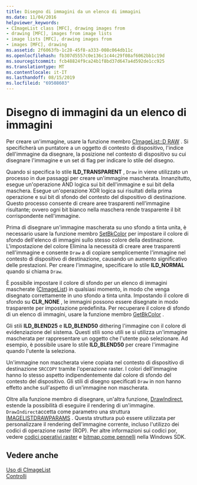 ```yaml
---
title: Disegno di immagini da un elenco di immagini
ms.date: 11/04/2016
helpviewer_keywords:
- CImageList class [MFC], drawing images from
- drawing [MFC], images from image lists
- image lists [MFC], drawing images from
- images [MFC], drawing
ms.assetid: 2f6063fb-1c28-45f8-a333-008c064db11c
ms.openlocfilehash: fb307d5557c0e136c1c44c29f08af6062bb1c19d
ms.sourcegitcommit: fcb48824f9ca24b1f8bd37d647a4d592de1cc925
ms.translationtype: MT
ms.contentlocale: it-IT
ms.lasthandoff: 08/15/2019
ms.locfileid: "69508603"
---
```

# <a name="drawing-images-from-an-image-list"></a>Disegno di immagini da un elenco di immagini

Per creare un'immagine, usare la funzione membro [CImageList::D RAW](../mfc/reference/cimagelist-class.md#draw) . Si specificherà un puntatore a un oggetto di contesto di dispositivo, l'indice dell'immagine da disegnare, la posizione nel contesto di dispositivo su cui disegnare l'immagine e un set di flag per indicare lo stile del disegno.

Quando si specifica lo stile **ILD_TRANSPARENT** , `Draw` in viene utilizzato un processo in due passaggi per creare un'immagine mascherata. Innanzitutto, esegue un'operazione AND logica sui bit dell'immagine e sui bit della maschera. Esegue un'operazione XOR logica sui risultati della prima operazione e sui bit di sfondo del contesto del dispositivo di destinazione. Questo processo consente di creare aree trasparenti nell'immagine risultante; ovvero ogni bit bianco nella maschera rende trasparente il bit corrispondente nell'immagine.

Prima di disegnare un'immagine mascherata su uno sfondo a tinta unita, è necessario usare la funzione membro [SetBkColor](../mfc/reference/cimagelist-class.md#setbkcolor) per impostare il colore di sfondo dell'elenco di immagini sullo stesso colore della destinazione. L'impostazione del colore Elimina la necessità di creare aree trasparenti nell'immagine e consente `Draw` a di copiare semplicemente l'immagine nel contesto di dispositivo di destinazione, causando un aumento significativo delle prestazioni. Per creare l'immagine, specificare lo stile **ILD_NORMAL** quando si chiama `Draw`.

È possibile impostare il colore di sfondo per un elenco di immagini mascherate ([CImageList](../mfc/reference/cimagelist-class.md)) in qualsiasi momento, in modo che venga disegnato correttamente in uno sfondo a tinta unita. Impostando il colore di sfondo su **CLR_NONE** , le immagini possono essere disegnate in modo trasparente per impostazione predefinita. Per recuperare il colore di sfondo di un elenco di immagini, usare la funzione membro [GetBkColor](../mfc/reference/cimagelist-class.md#getbkcolor) .

Gli stili **ILD_BLEND25** e **ILD_BLEND50** dithering l'immagine con il colore di evidenziazione del sistema. Questi stili sono utili se si utilizza un'immagine mascherata per rappresentare un oggetto che l'utente può selezionare. Ad esempio, è possibile usare lo stile **ILD_BLEND50** per creare l'immagine quando l'utente la seleziona.

Un'immagine non mascherata viene copiata nel contesto di dispositivo di destinazione `SRCCOPY` tramite l'operazione raster. I colori dell'immagine hanno lo stesso aspetto indipendentemente dal colore di sfondo del contesto del dispositivo. Gli stili di disegno specificati `Draw` in non hanno effetto anche sull'aspetto di un'immagine non mascherata.

Oltre alla funzione membro di disegnare, un'altra funzione, [DrawIndirect](../mfc/reference/cimagelist-class.md#drawindirect), estende la possibilità di eseguire il rendering di un'immagine. `DrawIndirect`accetta come parametro una struttura [IMAGELISTDRAWPARAMS](/windows/win32/api/commctrl/ns-commctrl-imagelistdrawparams) . Questa struttura può essere utilizzata per personalizzare il rendering dell'immagine corrente, incluso l'utilizzo dei codici di operazione raster (ROP). Per altre informazioni sui codici por, vedere [codici operativi raster](/windows/win32/gdi/raster-operation-codes) e [bitmap come pennelli](/windows/win32/gdi/bitmaps-as-brushes) nella Windows SDK.

## <a name="see-also"></a>Vedere anche

[Uso di CImageList](../mfc/using-cimagelist.md)<br/>
[Controlli](../mfc/controls-mfc.md)
